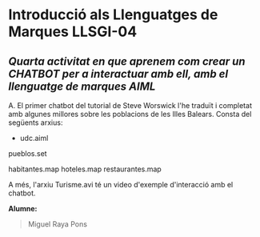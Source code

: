 # Introducció als Llenguatges de Marques LLSGI-04
## _Quarta activitat en que aprenem com crear un CHATBOT per a interactuar amb ell, amb el llenguatge de marques AIML_

A. El primer chatbot del tutorial de Steve Worswick l'he traduït i completat amb algunes millores sobre les poblacions de les Illes Balears. Consta del següents arxius:

- udc.aiml

pueblos.set

habitantes.map
hoteles.map
restaurantes.map

A més, l'arxiu Turisme.avi té un video d'exemple d'interacció amb el chatbot.

**Alumne:**
>Miguel Raya Pons
